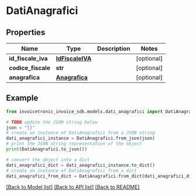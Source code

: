 # DatiAnagrafici


## Properties

Name | Type | Description | Notes
------------ | ------------- | ------------- | -------------
**id_fiscale_iva** | [**IdFiscaleIVA**](IdFiscaleIVA.md) |  | [optional] 
**codice_fiscale** | **str** |  | [optional] 
**anagrafica** | [**Anagrafica**](Anagrafica.md) |  | [optional] 

## Example

```python
from invoicetronic_invoice_sdk.models.dati_anagrafici import DatiAnagrafici

# TODO update the JSON string below
json = "{}"
# create an instance of DatiAnagrafici from a JSON string
dati_anagrafici_instance = DatiAnagrafici.from_json(json)
# print the JSON string representation of the object
print(DatiAnagrafici.to_json())

# convert the object into a dict
dati_anagrafici_dict = dati_anagrafici_instance.to_dict()
# create an instance of DatiAnagrafici from a dict
dati_anagrafici_from_dict = DatiAnagrafici.from_dict(dati_anagrafici_dict)
```
[[Back to Model list]](../README.md#documentation-for-models) [[Back to API list]](../README.md#documentation-for-api-endpoints) [[Back to README]](../README.md)


